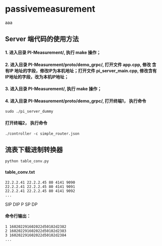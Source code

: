 # passivemeasurement
aaa
## Server 端代码的使用方法
#### 1. 进入目录 PI-Measurement/, 执行 make 操作；  
#### 2. 进入目录 PI-Measurement/proto/demo_grpc/, 打开文件 app.cpp, 修改 含有IP 地址的字段，修改IP为本机地址；打开文件 pi_server_main.cpp, 修改含有IP地址的字段，改为本机IP地址；

#### 3. 进入目录 PI-Measurement/, 执行 make 操作；     
#### 4. 进入目录 PI-Measurement/proto/demo_grpc/, 打开终端1， 执行命令  
```shell
sudo ./pi_server_dummy
```
#### 打开终端2， 执行命令  
```shell
./controller -c simple_router.json
```

## 流表下载进制转换器
```shell
python table_conv.py
```
#### table_conv.txt
```shell
22.2.2.41 22.2.2.45 80 4141 9090
22.2.2.41 22.2.2.45 80 4141 9091
22.2.2.41 22.2.2.45 80 4141 9092
...
```
SIP       DIP       P   SP   DP
#### 命令行输出：
```shell
1 160202291602022d50102d2382
2 160202291602022d50102d2383
3 160202291602022d50102d2384
...
```
